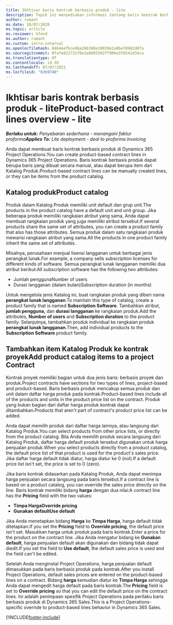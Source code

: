 ```yaml
---
title: Ikhtisar baris kontrak berbasis produk - lite
description: Topik ini menyediakan informasi tentang baris kontrak berbasis produk.
author: rumant
ms.date: 10/07/2020
ms.topic: article
ms.reviewer: kfend
ms.author: rumant
ms.custom: intro-internal
ms.openlocfilehash: 8464eefbce9ba266360e10039e2a0be78982d8fa
ms.sourcegitcommit: 0fafe022731f0e1e8693382ff906e3f8541d34ca
ms.translationtype: HT
ms.contentlocale: id-ID
ms.lasthandoff: 07/07/2021
ms.locfileid: "6369740"
---
```

# <a name="product-based-contract-lines-overview---lite"></a><span data-ttu-id="52e5c-103">Ikhtisar baris kontrak berbasis produk - lite</span><span class="sxs-lookup"><span data-stu-id="52e5c-103">Product-based contract lines overview - lite</span></span>

<span data-ttu-id="52e5c-104">_**Berlaku untuk:** Penyebaran sederhana - menangani faktur proforma_</span><span class="sxs-lookup"><span data-stu-id="52e5c-104">_**Applies To:** Lite deployment - deal to proforma invoicing_</span></span>

<span data-ttu-id="52e5c-105">Anda dapat membuat baris kontrak berbasis produk di Dynamics 365 Project Operations.</span><span class="sxs-lookup"><span data-stu-id="52e5c-105">You can create product-based contract lines in Dynamics 365 Project Operations.</span></span> <span data-ttu-id="52e5c-106">Baris kontrak berbasis produk dapat berupa baris yang dibuat secara manual, atau dapat berupa item dari Katalog Produk.</span><span class="sxs-lookup"><span data-stu-id="52e5c-106">Product-based contract lines can be manually created lines, or they can be items from the product catalog.</span></span>

## <a name="product-catalog"></a><span data-ttu-id="52e5c-107">Katalog produk</span><span class="sxs-lookup"><span data-stu-id="52e5c-107">Product catalog</span></span>

<span data-ttu-id="52e5c-108">Produk dalam Katalog Produk memiliki unit default dan grup unit.</span><span class="sxs-lookup"><span data-stu-id="52e5c-108">The products in the product catalog have a default unit and unit group.</span></span> <span data-ttu-id="52e5c-109">Jika beberapa produk memiliki rangkaian atribut yang sama, Anda dapat membuat rangkaian produk yang juga memiliki atribut tersebut.</span><span class="sxs-lookup"><span data-stu-id="52e5c-109">If several products share the same set of attributes, you can create a product family that also has those attributes.</span></span> <span data-ttu-id="52e5c-110">Semua produk dalam satu rangkaian produk mewarisi rangkaian atribut yang sama.</span><span class="sxs-lookup"><span data-stu-id="52e5c-110">All the products in one product family inherit the same set of attributes.</span></span>

<span data-ttu-id="52e5c-111">Misalnya, perusahaan menjual lisensi langganan untuk berbagai jenis perangkat lunak.</span><span class="sxs-lookup"><span data-stu-id="52e5c-111">For example, a company sells subscription licenses for different kinds of software.</span></span> <span data-ttu-id="52e5c-112">Semua perangkat lunak langganan memiliki dua atribut berikut:</span><span class="sxs-lookup"><span data-stu-id="52e5c-112">All subscription software has the following two attributes:</span></span>

- <span data-ttu-id="52e5c-113">Jumlah pengguna</span><span class="sxs-lookup"><span data-stu-id="52e5c-113">Number of users</span></span>
- <span data-ttu-id="52e5c-114">Durasi langganan (dalam bulan)</span><span class="sxs-lookup"><span data-stu-id="52e5c-114">Subscription duration (in months)</span></span>

<span data-ttu-id="52e5c-115">Untuk mengelola jenis Katalog ini, buat rangkaian produk yang diberi nama **perangkat lunak langganan**.</span><span class="sxs-lookup"><span data-stu-id="52e5c-115">To maintain this type of catalog, create a product family that is named **Subscription Software**.</span></span> <span data-ttu-id="52e5c-116">Tambahkan atribut, **jumlah pengguna,** dan **durasi langganan** ke rangkaian produk.</span><span class="sxs-lookup"><span data-stu-id="52e5c-116">Add the attributes, **Number of users** and **Subscription duration** to the product family.</span></span> <span data-ttu-id="52e5c-117">Selanjutnya, tambahkan produk individual ke rangkaian produk **perangkat lunak langganan**.</span><span class="sxs-lookup"><span data-stu-id="52e5c-117">Then, add individual products to the **Subscription Software** product family.</span></span>

## <a name="add-product-catalog-items-to-a-project-contract"></a><span data-ttu-id="52e5c-118">Tambahkan item Katalog Produk ke kontrak proyek</span><span class="sxs-lookup"><span data-stu-id="52e5c-118">Add product catalog items to a project Contract</span></span>

<span data-ttu-id="52e5c-119">Kontrak proyek memiliki bagian untuk dua jenis baris: berbasis proyek dan produk.</span><span class="sxs-lookup"><span data-stu-id="52e5c-119">Project contracts have sections for two types of lines, project-based and product-based.</span></span> <span data-ttu-id="52e5c-120">Baris berbasis produk mencakup semua produk dan unit dalam daftar harga produk pada kontrak.</span><span class="sxs-lookup"><span data-stu-id="52e5c-120">Product-based lines include all of the products and units in the product price list on the contract.</span></span> <span data-ttu-id="52e5c-121">Produk yang bukan bagian dari daftar harga produk kontrak dapat ditambahkan.</span><span class="sxs-lookup"><span data-stu-id="52e5c-121">Products that aren't part of contract's product price list can be added.</span></span>

<span data-ttu-id="52e5c-122">Anda dapat memilih produk dari daftar harga lainnya, atau langsung dari Katalog Produk.</span><span class="sxs-lookup"><span data-stu-id="52e5c-122">You can select products from other price lists, or directly from the product catalog.</span></span> <span data-ttu-id="52e5c-123">Bila Anda memilih produk secara langsung dari Katalog Produk, daftar harga default produk tersebut digunakan untuk harga penjualan produk.</span><span class="sxs-lookup"><span data-stu-id="52e5c-123">When you select products directly from a product catalog, the default price list of that product is used for the product's sales price.</span></span> <span data-ttu-id="52e5c-124">Jika daftar harga default tidak diatur, harga diatur ke 0 (nol).</span><span class="sxs-lookup"><span data-stu-id="52e5c-124">If a default price list isn't set, the price is set to 0 (zero).</span></span>

<span data-ttu-id="52e5c-125">Jika baris kontrak didasarkan pada Katalog Produk, Anda dapat menimpa harga penjualan secara langsung pada baris tersebut.</span><span class="sxs-lookup"><span data-stu-id="52e5c-125">If a contract line is based on a product catalog, you can override the sales price directly on the line.</span></span> <span data-ttu-id="52e5c-126">Baris kontrak memiliki bidang **harga** dengan dua nilai:</span><span class="sxs-lookup"><span data-stu-id="52e5c-126">A contract line has the **Pricing** field with the two values:</span></span>

- <span data-ttu-id="52e5c-127">**Timpa Harga**</span><span class="sxs-lookup"><span data-stu-id="52e5c-127">**Override pricing**</span></span>
- <span data-ttu-id="52e5c-128">**Gunakan default**</span><span class="sxs-lookup"><span data-stu-id="52e5c-128">**Use default**</span></span>

<span data-ttu-id="52e5c-129">Jika Anda menetapkan bidang **Harga** ke **Timpa Harga**, harga default tidak ditetapkan.</span><span class="sxs-lookup"><span data-stu-id="52e5c-129">If you set the **Pricing** field to **Override pricing**, the default price isn't set.</span></span> <span data-ttu-id="52e5c-130">Masukkan harga untuk produk pada baris kontrak.</span><span class="sxs-lookup"><span data-stu-id="52e5c-130">Enter a price for the product on the contract line.</span></span> <span data-ttu-id="52e5c-131">Jika Anda mengatur bidang ke **Gunakan default**, harga penjualan default akan digunakan dan bidang tidak dapat diedit.</span><span class="sxs-lookup"><span data-stu-id="52e5c-131">If you set the field to **Use default**, the default sales price is used and the field can't be edited.</span></span>

<span data-ttu-id="52e5c-132">Setelah Anda menginstal Project Operations, harga penjualan default dimasukkan pada baris berbasis produk pada kontrak.</span><span class="sxs-lookup"><span data-stu-id="52e5c-132">After you install Project Operations, default sales prices are entered on the product-based lines on a contract.</span></span> <span data-ttu-id="52e5c-133">Bidang **harga** kemudian diatur ke **Timpa Harga** sehingga Anda dapat mengedit harga default pada baris kontrak.</span><span class="sxs-lookup"><span data-stu-id="52e5c-133">The **Pricing** field is set to **Override pricing** so that you can edit the default price on the contract lines.</span></span> <span data-ttu-id="52e5c-134">Ini adalah penimpaan spesifik Project Operations pada perilaku baris berbasis produk di Dynamics 365 Sales.</span><span class="sxs-lookup"><span data-stu-id="52e5c-134">This is a Project Operations-specific override to product-based lines behavior in Dynamics 365 Sales.</span></span>


[!INCLUDE[footer-include](../../includes/footer-banner.md)]